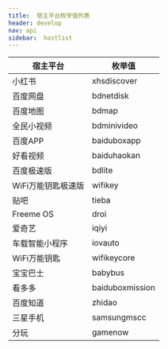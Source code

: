 ```yaml
---
title:  宿主平台枚举值列表
header: develop
nav: api
sidebar:  hostlist
---
```


|宿主平台|枚举值|
|---|---|
|小红书|xhsdiscover| 
|百度网盘|bdnetdisk| 
|百度地图|bdmap| 
|全民小视频|bdminivideo| 
|百度APP|baiduboxapp| 
|好看视频|baiduhaokan| 
|百度极速版|bdlite| 
|WiFi万能钥匙极速版|wifikey| 
|贴吧|tieba| 
|Freeme OS|droi| 
|爱奇艺|iqiyi| 
|车载智能小程序|iovauto| 
|WiFi万能钥匙|wifikeycore| 
|宝宝巴士|babybus| 
|看多多|baiduboxmission| 
|百度知道|zhidao| 
|三星手机|samsungmscc| 
|分玩|gamenow| 
